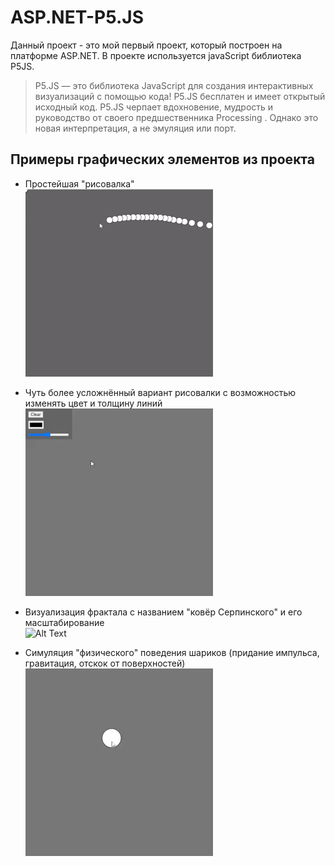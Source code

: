 # ASP.NET-P5.JS
Данный проект - это мой первый проект, который построен на платформе ASP.NET.
В проекте используется javaScript библиотека P5JS. 
>P5.JS — это библиотека JavaScript для создания интерактивных визуализаций с помощью кода! P5.JS бесплатен и имеет открытый исходный код.
P5.JS черпает вдохновение, мудрость и руководство от своего предшественника Processing . Однако это новая интерпретация, а не эмуляция или порт. 


## Примеры графических элементов из проекта

- Простейшая "рисовалка"    
![Alt Text](./ASP.NET_P5.JS/gifs/1.gif)

- Чуть более усложнённый вариант рисовалки с возможностью изменять цвет и толщину линий    
![Alt Text](./ASP.NET_P5.JS/gifs/2.gif)

- Визуализация фрактала с названием "ковёр Серпинского" и его масштабирование    
![Alt Text](./ASP.NET_P5.JS/gifs/3_2.gif)

- Симуляция "физического" поведения шариков (придание импульса, гравитация, отскок от поверхностей)    
![Alt Text](./ASP.NET_P5.JS/gifs/4.gif)
